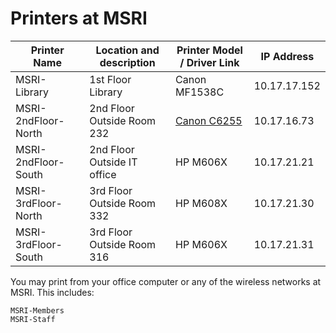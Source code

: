 # Printers at MSRI
Printer Name | Location	 and description| Printer Model / Driver Link| IP Address
------------- | ------------- | ------------- |-------------
MSRI-Library  | 1st Floor Library	| Canon MF1538C | 10.17.17.152
MSRI-2ndFloor-North  | 2nd Floor Outside Room 232	| [Canon C6255](https://www.usa.canon.com/internet/portal/us/home/support/details/copiers-mfps-fax-machines/multifunction-copiers/imagerunner-advance-6255/imagerunner-advance-6255) | 10.17.16.73
MSRI-2ndFloor-South  | 2nd Floor Outside IT office	| HP M606X | 10.17.21.21
MSRI-3rdFloor-North  | 3rd Floor Outside Room 332	| HP M608X | 10.17.21.30
MSRI-3rdFloor-South  | 3rd Floor Outside Room 316	| HP M606X| 10.17.21.31


You may print from your office computer or any of the wireless networks at MSRI. This includes:

	MSRI-Members
	MSRI-Staff
	
	

		
